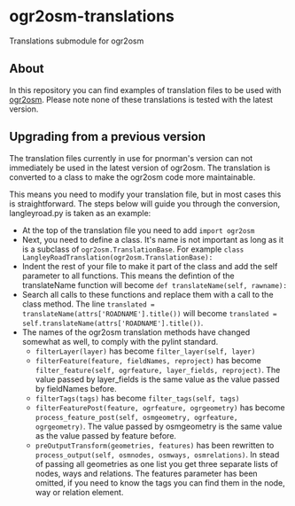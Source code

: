 # ogr2osm-translations

Translations submodule for ogr2osm

## About

In this repository you can find examples of translation files to be used with [ogr2osm](https://github.com/roelderickx/ogr2osm). Please note none of these translations is tested with the latest version.

## Upgrading from a previous version

The translation files currently in use for pnorman's version can not immediately be used in the latest version of ogr2osm. The translation is converted to a class to make the ogr2osm code more maintainable.

This means you need to modify your translation file, but in most cases this is straightforward. The steps below will guide you through the conversion, langleyroad.py is taken as an example:

- At the top of the translation file you need to add `import ogr2osm`
- Next, you need to define a class. It's name is not important as long as it is a subclass of `ogr2osm.TranslationBase`.
  For example `class LangleyRoadTranslation(ogr2osm.TranslationBase):`
- Indent the rest of your file to make it part of the class and add the self parameter to all functions. This means the defintion of the translateName function will become `def translateName(self, rawname):`
- Search all calls to these functions and replace them with a call to the class method. The line `translated = translateName(attrs['ROADNAME'].title())` will become `translated = self.translateName(attrs['ROADNAME'].title())`.
- The names of the ogr2osm translation methods have changed somewhat as well, to comply with the pylint standard.
  -  `filterLayer(layer)` has become `filter_layer(self, layer)`
  -  `filterFeature(feature, fieldNames, reproject)` has become `filter_feature(self, ogrfeature, layer_fields, reproject)`. The value passed by layer_fields is the same value as the value passed by fieldNames before.
  -  `filterTags(tags)` has become `filter_tags(self, tags)`
  -  `filterFeaturePost(feature, ogrfeature, ogrgeometry)` has become `process_feature_post(self, osmgeometry, ogrfeature, ogrgeometry)`. The value passed by osmgeometry is the same value as the value passed by feature before.
  -  `preOutputTransform(geometries, features)` has been rewritten to `process_output(self, osmnodes, osmways, osmrelations)`. In stead of passing all geometries as one list you get three separate lists of nodes, ways and relations. The features parameter has been omitted, if you need to know the tags you can find them in the node, way or relation element.


